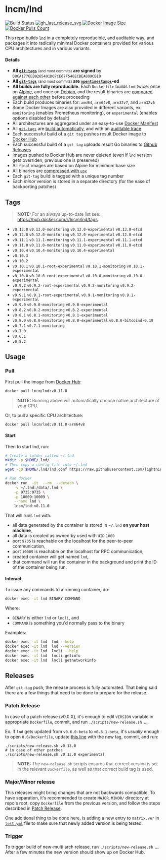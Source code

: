 lncm/lnd
========

![Build Status]
[![gh_last_release_svg]][gh_last_release_url]
[![Docker Image Size]][lnd-docker-hub]
[![Docker Pulls Count]][lnd-docker-hub]

[Build Status]: https://github.com/lncm/docker-lnd/workflows/Build%20%26%20deploy%20on%20git%20tag%20push/badge.svg

[gh_last_release_svg]: https://img.shields.io/github/v/release/lncm/docker-lnd?sort=semver
[gh_last_release_url]: https://github.com/lncm/docker-lnd/releases/latest

[Docker Image Size]: https://img.shields.io/microbadger/image-size/lncm/lnd.svg
[Docker Pulls Count]: https://img.shields.io/docker/pulls/lncm/lnd.svg?style=flat
[lnd-docker-hub]: https://hub.docker.com/r/lncm/lnd


This repo builds [`lnd`] in a completely reproducible, and auditable way, and packages it into radically minimal Docker containers provided for various CPU architectures and in various variants.

[`lnd`]: https://github.com/lightningnetwork/lnd

#### Details

* **All [`git-tags`]** <small>(and most commits)</small> **are signed** by `D8CA1776EB9265491D07CE67F546ECBEA809CB18` 
* **All [`git-tags`]** <small>(and most commits)</small> **are [`opentimestamps`]-ed**
* **All builds are fully reproducible.**  Each `Dockerfile` builds `lnd` twice: once on [Alpine], and once on [Debian], and the result binaries are [compared against each other] before proceeding
* Each build produces binaries for: `amd64`, `arm64v8`, `arm32v7`, and `arm32v6`
* Some Docker Images are also provided in different variants, ex: `monitoring` (enables Prometheus monitoring), or `experimental` (enables options disabled by default)  
* All architectures are aggregated under an easy-to-use [Docker Manifest]
* All [`git-tags`] are [build automatically], and with an [auditable trace]
* Each successful build of a `git tag` pushes result Docker image to [Docker Hub]
* Each successful build of a `git tag` uploads result Go binaries to [Github Releases]
* Images pushed to Docker Hub are never deleted (even if `lnd` version gets overriden, previous one is preserved)
* All `final` images are based on Alpine for minimum base size
* All binaries are [compressed with `upx`]
* Each `git-tag` build is tagged with a unique tag number
* Each _minor_ version is stored in a separate directory (for the ease of backporting patches)


[`git-tags`]: https://github.com/lncm/docker-lnd/tags
[`opentimestamps`]: https://github.com/opentimestamps/opentimestamps-client/blob/master/doc/git-integration.md#usage
[Alpine]: https://github.com/lncm/docker-lnd/blob/3a26bc667c441e94958b876170f87d538cb5a07a/0.8/Dockerfile#L58-L78
[Debian]: https://github.com/lncm/docker-lnd/blob/3a26bc667c441e94958b876170f87d538cb5a07a/0.8/Dockerfile#L84-L101
[compared against each other]: https://github.com/lncm/docker-lnd/blob/3a26bc667c441e94958b876170f87d538cb5a07a/0.8/Dockerfile#L125-L127
[Docker Manifest]: https://github.com/lncm/docker-lnd/blob/3a26bc667c441e94958b876170f87d538cb5a07a/.github/workflows/on-tag.yml#L262-L283
[build automatically]: https://github.com/lncm/docker-lnd/blob/3a26bc667c441e94958b876170f87d538cb5a07a/.github/workflows/on-tag.yml
[auditable trace]: https://github.com/lncm/docker-lnd/commit/bc3bae42a51eb565caa7c910ae8a5c832f087669/checks?check_suite_id=354878751
[Docker Hub]: https://github.com/lncm/docker-lnd/blob/3a26bc667c441e94958b876170f87d538cb5a07a/.github/workflows/on-tag.yml#L259-L260
[Github Releases]: https://github.com/lncm/docker-lnd/blob/3a26bc667c441e94958b876170f87d538cb5a07a/.github/workflows/on-tag.yml#L297-L305
[compressed with `upx`]: https://github.com/lncm/docker-lnd/blob/3a26bc667c441e94958b876170f87d538cb5a07a/0.8/Dockerfile#L134-L135

## Tags

> **NOTE:** For an always up-to-date list see: https://hub.docker.com/r/lncm/lnd/tags

* `v0.13.0` `v0.13.0-monitoring` `v0.13.0-experimental` `v0.13.0-etcd`
* `v0.12.0` `v0.12.0-monitoring` `v0.12.0-experimental` `v0.12.0-etcd`
* `v0.11.1` `v0.11.1-monitoring` `v0.11.1-experimental` `v0.11.1-etcd`
* `v0.11.0` `v0.11.0-monitoring` `v0.11.0-experimental` `v0.11.0-etcd`
* `v0.10.4` `v0.10.4-monitoring` `v0.10.4-experimental`
* `v0.10.3`
* `v0.10.2`
* `v0.10.1` `v0.10.1-root-experimental` `v0.10.1-monitoring` `v0.10.1-experimental`
* `v0.10.0` `v0.10.0-root-experimental` `v0.10.0-monitoring` `v0.10.0-experimental`
* `v0.9.2` `v0.9.2-root-experimental` `v0.9.2-monitoring` `v0.9.2-experimental`
* `v0.9.1` `v0.9.1-root-experimental` `v0.9.1-monitoring` `v0.9.1-experimental`
* `v0.9.0` `v0.9.0-monitoring` `v0.9.0-experimental`
* `v0.8.2` `v0.8.2-monitoring` `v0.8.2-experimental`
* `v0.8.1` `v0.8.1-monitoring` `v0.8.1-experimental`
* `v0.8.0` `v0.8.0-monitoring` `v0.8.0-experimental` `v0.8.0-bitcoind-0.19`
* `v0.7.1` `v0.7.1-monitoring`
* `v0.7.0`
* `v0.6.1`
* `v0.5.2`

## Usage

### Pull

First pull the image from [Docker Hub]:

```bash
docker pull lncm/lnd:v0.11.0
```

> **NOTE:** Running above will automatically choose native architecture of your CPU.

[Docker Hub]: https://hub.docker.com/r/lncm/lnd

Or, to pull a specific CPU architecture:

```bash
docker pull lncm/lnd:v0.11.0-arm64v8
```

#### Start

Then to start lnd, run:

```bash
# Create a folder called ~/.lnd
mkdir -p $HOME/.lnd/
# Then copy a config file into ~/.lnd
wget -qO $HOME/.lnd/lnd.conf https://raw.githubusercontent.com/lightningnetwork/lnd/v0.11.1-beta/sample-lnd.conf

# Run docker
docker run  -it  --rm  --detach \
    -v ~/.lnd:/data/.lnd \
    -p 9735:9735 \
    -p 10009:10009 \
    --name lnd \
    lncm/lnd:v0.11.0
```

That will runs `lnd` with:

* all data generated by the container is stored in `~/.lnd` **on your host machine**,
* all data is created as owned by used with `UID` `1000`
* port `9735` is reachable on the localhost for the peer-to-peer communication,
* port `10009` is reachable on the localhost for RPC communication,
* created container will get named `lnd`,
* that command will run the container in the background and print the ID of the container being run.


#### Interact

To issue any commands to a running container, do:

```bash
docker exec -it lnd BINARY COMMAND
```

Where:
* `BINARY` is either `lnd` or `lncli`, and
* `COMMAND` is something you'd normally pass to the binary   

Examples:

```bash
docker exec -it lnd  lnd --help
docker exec -it lnd  lnd --version
docker exec -it lnd  lncli --help
docker exec -it lnd  lncli getinfo
docker exec -it lnd  lncli getnetworkinfo
```


## Releases

After `git-tag` push, the release process is fully automated.  That being said there are a few things that need to be done to prepare for the release.

### Patch Release 

In case of a patch release (v0.0.X), it's enough to edit `VERSION` variable in appropriate `Dockerfile`, commit, and run `./scripts/new-release.sh …`.

Ex. If `lnd` gets updated from `v0.6.0-beta` to `v0.6.1-beta`, it's _usually_ enough to open `0.6/Dockerfile`, update [this line] with the new tag, commit, and run:

```shell script
./scripts/new-release.sh v0.13.0
# in case of other patches
./scripts/new-release.sh v0.13.0 experimental
```

> **NOTE:** The `new-release.sh` scripts ensures that correct version is set in the relevant `Dockerfile`, as well as that correct build tag is used.

[this line]: https://github.com/lncm/docker-lnd/blob/master/0.6/Dockerfile#L4


### Major/Minor release

This releases might bring changes that are not backwards compatible.  To have separation, it's recommended to create `MAJOR.MINOR/` directory at repo's root, copy `Dockerfile` from the previous version, and follow the steps described in [Patch Release].

One additional thing to be done here, is adding a new entry to `matrix.ver` in [`test.yml`] file to make sure that newly added version is being tested.

[`test.yml`]: https://github.com/lncm/docker-lnd/blob/c0f8ee34cab1f39c92e3ef31a7c70ce63b8e2ba9/.github/workflows/test.yml#L21-L26

[Patch Release]: #Patch-Release 

### Trigger

To trigger build of new-multi arch release, run `./scripts/new-release.sh …`.  After a few minutes the new version should show up on Docker Hub. 
